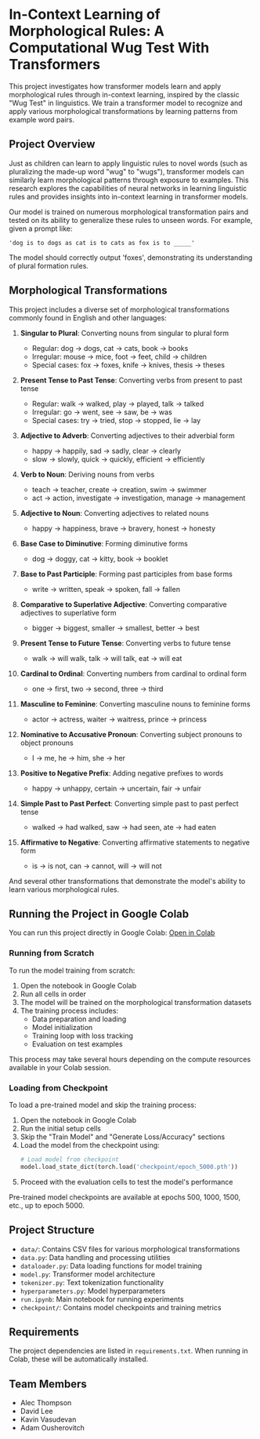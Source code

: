 # In-Context Learning of Morphological Rules: A Computational Wug Test With Transformers

This project investigates how transformer models learn and apply morphological rules through in-context learning, inspired by the classic "Wug Test" in linguistics. We train a transformer model to recognize and apply various morphological transformations by learning patterns from example word pairs.

## Project Overview

Just as children can learn to apply linguistic rules to novel words (such as pluralizing the made-up word "wug" to "wugs"), transformer models can similarly learn morphological patterns through exposure to examples. This research explores the capabilities of neural networks in learning linguistic rules and provides insights into in-context learning in transformer models.

Our model is trained on numerous morphological transformation pairs and tested on its ability to generalize these rules to unseen words. For example, given a prompt like:
```
'dog is to dogs as cat is to cats as fox is to _____'
```
The model should correctly output 'foxes', demonstrating its understanding of plural formation rules.

## Morphological Transformations

This project includes a diverse set of morphological transformations commonly found in English and other languages:

1. **Singular to Plural**: Converting nouns from singular to plural form
   - Regular: dog → dogs, cat → cats, book → books
   - Irregular: mouse → mice, foot → feet, child → children
   - Special cases: fox → foxes, knife → knives, thesis → theses

2. **Present Tense to Past Tense**: Converting verbs from present to past tense
   - Regular: walk → walked, play → played, talk → talked
   - Irregular: go → went, see → saw, be → was
   - Special cases: try → tried, stop → stopped, lie → lay

3. **Adjective to Adverb**: Converting adjectives to their adverbial form
   - happy → happily, sad → sadly, clear → clearly
   - slow → slowly, quick → quickly, efficient → efficiently

4. **Verb to Noun**: Deriving nouns from verbs
   - teach → teacher, create → creation, swim → swimmer
   - act → action, investigate → investigation, manage → management

5. **Adjective to Noun**: Converting adjectives to related nouns
   - happy → happiness, brave → bravery, honest → honesty

6. **Base Case to Diminutive**: Forming diminutive forms
   - dog → doggy, cat → kitty, book → booklet

7. **Base to Past Participle**: Forming past participles from base forms
   - write → written, speak → spoken, fall → fallen

8. **Comparative to Superlative Adjective**: Converting comparative adjectives to superlative form
   - bigger → biggest, smaller → smallest, better → best

9. **Present Tense to Future Tense**: Converting verbs to future tense
   - walk → will walk, talk → will talk, eat → will eat

10. **Cardinal to Ordinal**: Converting numbers from cardinal to ordinal form
    - one → first, two → second, three → third

11. **Masculine to Feminine**: Converting masculine nouns to feminine forms
    - actor → actress, waiter → waitress, prince → princess

12. **Nominative to Accusative Pronoun**: Converting subject pronouns to object pronouns
    - I → me, he → him, she → her

13. **Positive to Negative Prefix**: Adding negative prefixes to words
    - happy → unhappy, certain → uncertain, fair → unfair

14. **Simple Past to Past Perfect**: Converting simple past to past perfect tense
    - walked → had walked, saw → had seen, ate → had eaten

15. **Affirmative to Negative**: Converting affirmative statements to negative form
    - is → is not, can → cannot, will → will not

And several other transformations that demonstrate the model's ability to learn various morphological rules.

## Running the Project in Google Colab

You can run this project directly in Google Colab: [Open in Colab](https://colab.research.google.com/github/adamoosya/182Proj/blob/main/run.ipynb)

### Running from Scratch

To run the model training from scratch:

1. Open the notebook in Google Colab
2. Run all cells in order
3. The model will be trained on the morphological transformation datasets
4. The training process includes:
   - Data preparation and loading
   - Model initialization
   - Training loop with loss tracking
   - Evaluation on test examples

This process may take several hours depending on the compute resources available in your Colab session.

### Loading from Checkpoint

To load a pre-trained model and skip the training process:

1. Open the notebook in Google Colab
2. Run the initial setup cells
3. Skip the "Train Model" and "Generate Loss/Accuracy" sections
4. Load the model from the checkpoint using:
   ```python
   # Load model from checkpoint
   model.load_state_dict(torch.load('checkpoint/epoch_5000.pth'))
   ```
5. Proceed with the evaluation cells to test the model's performance

Pre-trained model checkpoints are available at epochs 500, 1000, 1500, etc., up to epoch 5000.

## Project Structure

- `data/`: Contains CSV files for various morphological transformations
- `data.py`: Data handling and processing utilities
- `dataloader.py`: Data loading functions for model training
- `model.py`: Transformer model architecture
- `tokenizer.py`: Text tokenization functionality
- `hyperparameters.py`: Model hyperparameters
- `run.ipynb`: Main notebook for running experiments
- `checkpoint/`: Contains model checkpoints and training metrics

## Requirements

The project dependencies are listed in `requirements.txt`. When running in Colab, these will be automatically installed.

## Team Members

- Alec Thompson
- David Lee
- Kavin Vasudevan
- Adam Ousherovitch